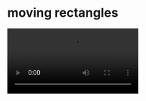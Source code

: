 # moving rectangles 


![I am GitHub Readme Generator's creator](https://github.com/bhathi97/moving-rects-Bhathi/blob/main/record.mkv)
